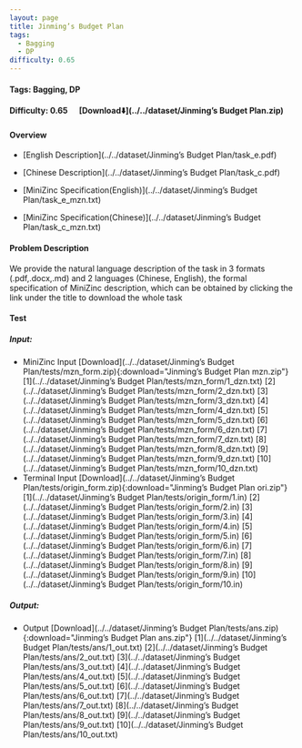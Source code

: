 ```yaml
---
layout: page
title: Jinming’s Budget Plan
tags:
  - Bagging
  - DP
difficulty: 0.65
---
```


#### Tags: Bagging, DP
#### Difficulty: 0.65 &nbsp;&nbsp;&nbsp;&nbsp; [Download⬇️](../../dataset/Jinming’s Budget Plan.zip)
#### Overview
- [English Description](../../dataset/Jinming’s Budget Plan/task_e.pdf)
- [Chinese Description](../../dataset/Jinming’s Budget Plan/task_c.pdf)
- [MiniZinc Specification(English)](../../dataset/Jinming’s Budget Plan/task_e_mzn.txt)

- [MiniZinc Specification(Chinese)](../../dataset/Jinming’s Budget Plan/task_c_mzn.txt)

#### Problem Description
We provide the natural language description of the task in 3 formats (.pdf,.docx,.md) and 2 languages (Chinese, English), the formal specification of MiniZinc description, which can be obtained by clicking the link under the title to download the whole task
#### Test
##### Input:
- MiniZinc Input [Download](../../dataset/Jinming’s Budget Plan/tests/mzn_form.zip){:download="Jinming’s Budget Plan mzn.zip"} [1](../../dataset/Jinming’s Budget Plan/tests/mzn_form/1_dzn.txt) [2](../../dataset/Jinming’s Budget Plan/tests/mzn_form/2_dzn.txt) [3](../../dataset/Jinming’s Budget Plan/tests/mzn_form/3_dzn.txt) [4](../../dataset/Jinming’s Budget Plan/tests/mzn_form/4_dzn.txt) [5](../../dataset/Jinming’s Budget Plan/tests/mzn_form/5_dzn.txt) [6](../../dataset/Jinming’s Budget Plan/tests/mzn_form/6_dzn.txt) [7](../../dataset/Jinming’s Budget Plan/tests/mzn_form/7_dzn.txt) [8](../../dataset/Jinming’s Budget Plan/tests/mzn_form/8_dzn.txt) [9](../../dataset/Jinming’s Budget Plan/tests/mzn_form/9_dzn.txt) [10](../../dataset/Jinming’s Budget Plan/tests/mzn_form/10_dzn.txt) 
- Terminal Input [Download](../../dataset/Jinming’s Budget Plan/tests/origin_form.zip){:download="Jinming’s Budget Plan ori.zip"} [1](../../dataset/Jinming’s Budget Plan/tests/origin_form/1.in) [2](../../dataset/Jinming’s Budget Plan/tests/origin_form/2.in) [3](../../dataset/Jinming’s Budget Plan/tests/origin_form/3.in) [4](../../dataset/Jinming’s Budget Plan/tests/origin_form/4.in) [5](../../dataset/Jinming’s Budget Plan/tests/origin_form/5.in) [6](../../dataset/Jinming’s Budget Plan/tests/origin_form/6.in) [7](../../dataset/Jinming’s Budget Plan/tests/origin_form/7.in) [8](../../dataset/Jinming’s Budget Plan/tests/origin_form/8.in) [9](../../dataset/Jinming’s Budget Plan/tests/origin_form/9.in) [10](../../dataset/Jinming’s Budget Plan/tests/origin_form/10.in) 

##### Output:
- Output [Download](../../dataset/Jinming’s Budget Plan/tests/ans.zip){:download="Jinming’s Budget Plan ans.zip"} [1](../../dataset/Jinming’s Budget Plan/tests/ans/1_out.txt) [2](../../dataset/Jinming’s Budget Plan/tests/ans/2_out.txt) [3](../../dataset/Jinming’s Budget Plan/tests/ans/3_out.txt) [4](../../dataset/Jinming’s Budget Plan/tests/ans/4_out.txt) [5](../../dataset/Jinming’s Budget Plan/tests/ans/5_out.txt) [6](../../dataset/Jinming’s Budget Plan/tests/ans/6_out.txt) [7](../../dataset/Jinming’s Budget Plan/tests/ans/7_out.txt) [8](../../dataset/Jinming’s Budget Plan/tests/ans/8_out.txt) [9](../../dataset/Jinming’s Budget Plan/tests/ans/9_out.txt) [10](../../dataset/Jinming’s Budget Plan/tests/ans/10_out.txt) 

